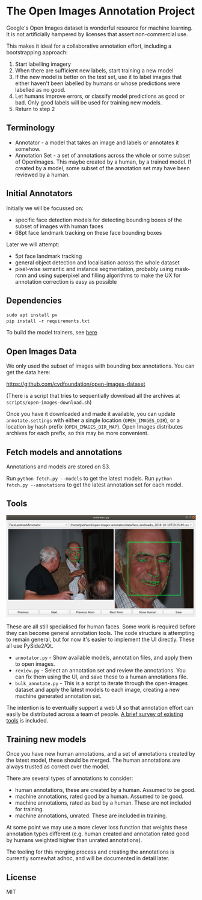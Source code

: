 # The Open Images Annotation Project

Google's Open Images dataset is wonderful resource for machine learning.
It is not artificially hampered by licenses that assert non-commercial use.

This makes it ideal for a collaborative annotation effort, including a bootstrapping
approach:

1. Start labelling imagery
2. When there are sufficient new labels, start training a new model
3. If the new model is better on the test set, use it to label images that either haven't been labelled by humans or whose predictions were labelled as no good.
4. Let humans improve errors, or classify model predictions as good or bad. Only good labels will be used for training new models.
5. Return to step 2

## Terminology

- Annotator - a model that takes an image and labels or annotates it somehow.
- Annotation Set - a set of annotations across the whole or some subset of OpenImages. This maybe
  created by a human, by a trained model. If created by a model, some subset of the annotation set
  may have been reviewed by a human.

## Initial Annotators

Initially we will be focussed on:

- specific face detection models for detecting bounding boxes of the subset of images with human faces
- 68pt face landmark tracking on these face bounding boxes

Later we will attempt:
- 5pt face landmark tracking
- general object detection and localisation across the whole dataset
- pixel-wise semantic and instance segmentation, probably using mask-rcnn and using superpixel and filling algorithms to make the UX for annotation correction is easy as possible

## Dependencies

```
sudo apt install pv
pip install -r requirements.txt
```

To build the model trainers, see [here](trainers/README.md)

## Open Images Data

We only used the subset of images with bounding box annotations. You can get the data here:

https://github.com/cvdfoundation/open-images-dataset

(There is a script that tries to sequentially download all the archives at `scripts/open-images-download.sh`)

Once you have it downloaded and made it available, you can update `annotate.settings` with either a single location (`OPEN_IMAGES_DIR`),
or a location by hash prefix (`OPEN_IMAGES_DIR_MAP`). Open Images
distributes archives for each prefix, so this may be more convenient.

## Fetch models and annotations

Annotations and models are stored on S3.

Run `python fetch.py --models` to get the latest models. 
Run `python fetch.py --annotations` to get the latest annotation set for each model. 

## Tools

![](doc/reviewer.jpg)

These are all still specialised for human faces. Some work is required before they can become general
annotation tools. The code structure is attempting to remain general, but for now it's easier to implement
the UI directly. These all use PySide2/Qt.

- `annotator.py` - Show available models, annotation files, and apply them to open images.
- `review.py` - Select an annotation set and review the annotations. You can fix them using the UI,
  and save these to a human annotations file.
- `bulk_annotate.py` - This is a script to iterate through the open-images dataset and apply the latest
  models to each image, creating a new machine generated annotation set.

The intention is to eventually support a web UI so that annotation effort can easily be distributed
across a team of people. [A brief survey of existing tools](ANNOTATION_TOOLS.md) is included.

## Training new models

Once you have new human annotations, and a set of annotations created by the latest model, these
should be merged. The human annotations are always trusted as correct over the model.

There are several types of annotations to consider:
- human annotations, these are created by a human. Assumed to be good.
- machine annotations, rated good by a human. Assumed to be good.
- machine annotations, rated as bad by a human. These are not included for training.
- machine annotations, unrated. These are included in training.

At some point we may use a more clever loss function that weights these annotation types different
(e.g. human created and annotation rated good by humans weighted higher than unrated annotations).

The tooling for this merging process and creating the annotations is
currently somewhat adhoc, and will be documented in detail later.

## License

MIT